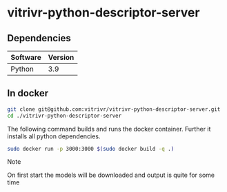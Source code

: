 # vitrivr-python-descriptor-server

## Dependencies 
Software    | Version |
------------|---------|
Python      | 3.9     |

## In docker
```bash
git clone git@github.com:vitrivr/vitrivr-python-descriptor-server.git
cd ./vitrivr-python-descriptor-server
```

The following command builds and runs the docker container. Further it installs all python dependencies.
```bash
sudo docker run -p 3000:3000 $(sudo docker build -q .)
```
> [!NOTE]
>  On first start the models will be downloaded and output is quite for some time
